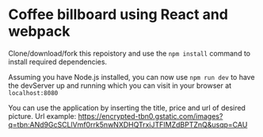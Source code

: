# Coffee billboard using React and webpack

Clone/download/fork this repoistory and use the `npm install` command to install required dependencies.

Assuming you have Node.js installed, you can now use `npm run dev` to have the devServer up and running which you can visit in your browser at `localhost:8080`

You can use the application by inserting the title, price and url of desired picture. Url example: https://encrypted-tbn0.gstatic.com/images?q=tbn:ANd9GcSCLlVmf0rrk5nwNXDHQTrxiJTFIMZdBPTZnQ&usqp=CAU

